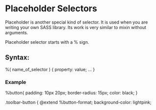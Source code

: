 # Placeholder Selectors

Placeholder is another special kind of selector. It is used when you are writing your own SASS library. Its work is very similar to mixin without arguments.

Placeholder selector starts with a % sign.

## Syntax:

%( name_of_selector ) { property: value; ... }

### Example

%button{
    padding: 10px 20px;
    border-radius: 15px;
    color: black;
}

.toolbar-button {
    @extend %button-format;
    background-color: lightpink;